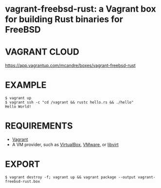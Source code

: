 # vagrant-freebsd-rust: a Vagrant box for building Rust binaries for FreeBSD

# VAGRANT CLOUD

https://app.vagrantup.com/mcandre/boxes/vagrant-freebsd-rust

# EXAMPLE

```console
$ vagrant up
$ vagrant ssh -c "cd /vagrant && rustc hello.rs && ./hello"
Hello World!
```

# REQUIREMENTS

* [Vagrant](https://www.vagrantup.com)
* A VM provider, such as [VirtualBox](https://www.virtualbox.org), [VMware](https://www.vmware.com), or [libvirt](https://libvirt.org)

# EXPORT

```console
$ vagrant destroy -f; vagrant up && vagrant package --output vagrant-freebsd-rust.box
```
